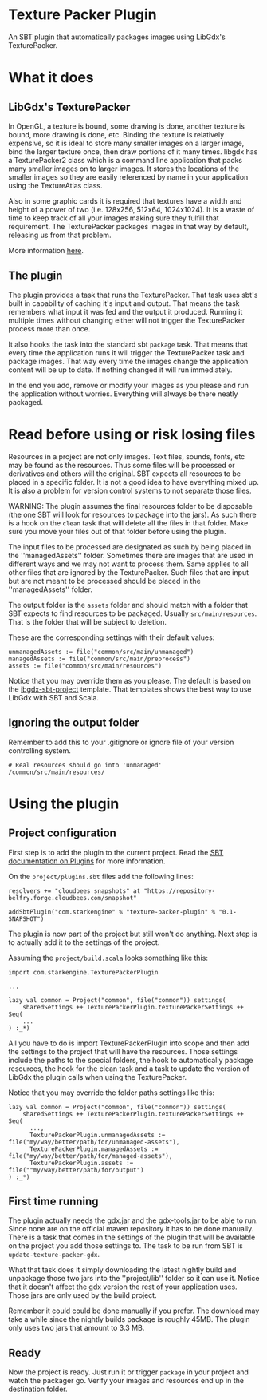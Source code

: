 Texture Packer Plugin
=====================

An SBT plugin that automatically packages images using LibGdx's TexturePacker.

What it does
============

LibGdx's TexturePacker
----------------------

In OpenGL, a texture is bound, some drawing is done, another texture is bound, more drawing is done, etc. Binding the
texture is relatively expensive, so it is ideal to store many smaller images on a larger image, bind the larger texture
once, then draw portions of it many times. libgdx has a TexturePacker2 class which is a command line application that
packs many smaller images on to larger images. It stores the locations of the smaller images so they are easily
referenced by name in your application using the TextureAtlas class.

Also in some graphic cards it is required that textures have a width and height of a power of two (i.e. 128x256, 512x64,
1024x1024). It is a waste of time to keep track of all your images making sure they fulfill that requirement. The
TexturePacker packages images in that way by default, releasing us from that problem.

More information [here](http://code.google.com/p/libgdx/wiki/TexturePacker).

The plugin
----------

The plugin provides a task that runs the TexturePacker. That task uses sbt's built in capability of caching it's input
and output. That means the task remembers what input it was fed and the output it produced. Running it multiple times
without changing either will not trigger the TexturePacker process more than once.

It also hooks the task into the standard sbt `package` task. That means that every time the application
runs it will trigger the TexturePacker task and package images. That way every time the images change the application
content will be up to date. If nothing changed it will run immediately.

In the end you add, remove or modify your images as you please and run the application without worries. Everything will
always be there neatly packaged.

Read before using or risk losing files
======================================

Resources in a project are not only images. Text files, sounds, fonts, etc may be found as the resources. Thus some
files will be processed or derivatives and others will the original. SBT expects all resources to be placed in a
specific folder. It is not a good idea to have everything mixed up. It is also a problem for version control systems to
not separate those files.

WARNING: The plugin assumes the final resources folder to be disposable (the one SBT will look for resources to package into
the jars). As such there is a hook on the `clean` task that will delete all the files in that folder. Make sure you move
your files out of that folder before using the plugin.

The input files to be processed are designated as such by being placed in the ''managedAssets'' folder. Sometimes
there are images that are used in different ways and we may not want to process them. Same applies to all other files
that are ignored by the TexturePacker. Such files that are input but are not meant to be processed should be placed in
the ''managedAssets'' folder.

The output folder is the `assets` folder and should match with a folder that SBT expects to find resources to be
packaged. Usually `src/main/resources`. That is the folder that will be subject to deletion.

These are the corresponding settings with their default values:

    unmanagedAssets := file("common/src/main/unmanaged")
    managedAssets := file("common/src/main/preprocess")
    assets := file("common/src/main/resources")

Notice that you may override them as you please. The default is based on the [ibgdx-sbt-project](https://github.com/ajhager/libgdx-sbt-project.g8)
template. That templates shows the best way to use LibGdx with SBT and Scala.

Ignoring the output folder
--------------------------

Remember to add this to your .gitignore or ignore file of your version controlling system.

    # Real resources should go into 'unmanaged'
    /common/src/main/resources/

Using the plugin
================

Project configuration
---------------------

First step is to add the plugin to the current project. Read the [SBT documentation on Plugins](http://www.scala-sbt.org/release/docs/Extending/Plugins#using-a-binary-sbt-plugin)
for more information.

On the `project/plugins.sbt` files add the following lines:

    resolvers += "cloudbees snapshots" at "https://repository-belfry.forge.cloudbees.com/snapshot"

    addSbtPlugin("com.starkengine" % "texture-packer-plugin" % "0.1-SNAPSHOT")

The plugin is now part of the project but still won't do anything. Next step is to actually add it to the settings of
the project.

Assuming the `project/build.scala` looks something like this:

    import com.starkengine.TexturePackerPlugin

    ...

    lazy val common = Project("common", file("common")) settings(
        sharedSettings ++ TexturePackerPlugin.texturePackerSettings ++ Seq(
        ...
    ) :_*)

All you have to do is import TexturePackerPlugin into scope and then add the settings to the project that will have the
resources. Those settings include the paths to the special folders, the hook to automatically package resources, the
hook for the clean task and a task to update the version of LibGdx the plugin calls when using the TexturePacker.

Notice that you may override the folder paths settings like this:

    lazy val common = Project("common", file("common")) settings(
        sharedSettings ++ TexturePackerPlugin.texturePackerSettings ++ Seq(
          ...,
          TexturePackerPlugin.unmanagedAssets := file("my/way/better/path/for/unmanaged-assets"),
          TexturePackerPlugin.managedAssets := file("my/way/better/path/for/managed-assets"),
          TexturePackerPlugin.assets := file(""my/way/better/path/for/output")
    ) :_*)

First time running
------------------

The plugin actually needs the gdx.jar and the gdx-tools.jar to be able to run. Since none are on the official maven
repository it has to be done manually. There is a task that comes in the settings of the plugin that will be available
on the project you add those settings to. The task to be run from SBT is `update-texture-packer-gdx`.

What that task does it simply downloading the latest nightly build and unpackage those two jars into the ''project/lib''
folder so it can use it. Notice that it doesn't affect the gdx version the rest of your application uses. Those jars are
only used by the build project.

Remember it could could be done manually if you prefer. The download may take a while since the nightly builds package
is roughly 45MB. The plugin only uses two jars that amount to 3.3 MB.

Ready
-----

Now the project is ready. Just run it or trigger `package` in your project and watch the packager go. Verify your
images and resources end up in the destination folder.
